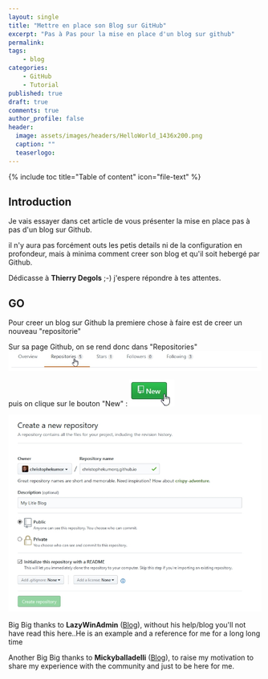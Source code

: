 ```yaml
---
layout: single
title: "Mettre en place son Blog sur GitHub"
excerpt: "Pas à Pas pour la mise en place d'un blog sur github"
permalink:
tags:
    - blog
categories:
    - GitHub
    - Tutorial
published: true
draft: true
comments: true
author_profile: false
header:
  image: assets/images/headers/HelloWorld_1436x200.png
  caption: ""
  teaserlogo: 
---
```

{% include toc title="Table of content" icon="file-text" %}

## Introduction

Je vais essayer dans cet article de vous présenter la mise en place pas à pas d'un blog sur Github.

il n'y aura pas forcément outs les petis details ni de la configuration en profondeur, mais à minima comment creer son blog et qu'il soit hebergé par Github.

Dédicasse à <b>Thierry Degols</b> ;-) j'espere répondre à tes attentes. 

## GO

Pour creer un blog sur Github la premiere chose à faire est de creer un nouveau "repositorie"

Sur sa page Github, on se rend donc dans "Repositories" 
![image-center](assets/images/articles/2017-04-28-GitHubBlogInstall/Step0a.jpg)


puis on clique sur le bouton "New" : 
![image-center](assets/images/articles/2017-04-28-GitHubBlogInstall/Step0b.jpg)

![image-center](assets/images/articles/2017-04-28-GitHubBlogInstall/Step1.jpg)

<table>
<p>
Big Big thanks to <b>LazyWinAdmin</b>  (<a href="https://lazywinadmin.github.io/">Blog</a>), without his help/blog you'll not have read this here..He is an example and a reference for me for a long long time</td>
</p>
<p>
Another Big Big thanks to <b>Mickyballadelli</b>  (<a href="https://balladelli.com/author/micky/">Blog</a>), to raise my motivation to share my experience with the community and just to be here for me.</td>
</p>
</table>